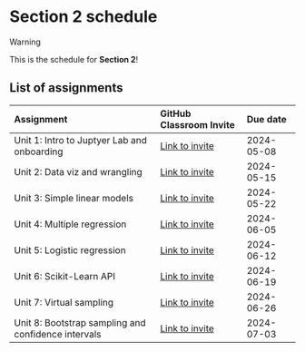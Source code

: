 # Section 2 schedule

> [!WARNING]  
> This is the schedule for **Section 2**!

## List of assignments

| **Assignment** | **GitHub Classroom Invite** | **Due date** |
|:--- |:--- |:--- |
| Unit 1: Intro to Juptyer Lab and onboarding | [Link to invite](https://classroom.github.com/a/hLlIiCt6) | 2024-05-08 |
| Unit 2: Data viz and wrangling | [Link to invite](https://classroom.github.com/a/-t5d_grM) | 2024-05-15 |
| Unit 3: Simple linear models | [Link to invite](https://classroom.github.com/a/k4UFP_wu) | 2024-05-22 |
| Unit 4: Multiple regression | [Link to invite](https://classroom.github.com/a/Rrhi6_Sg)| 2024-06-05 |
| Unit 5: Logistic regression | [Link to invite](https://classroom.github.com/a/6mM9yhKn)| 2024-06-12 |
| Unit 6: Scikit-Learn API | [Link to invite](https://classroom.github.com/a/-CvdF4bC) | 2024-06-19 |
| Unit 7: Virtual sampling | [Link to invite](https://classroom.github.com/a/8NpfRWKf) | 2024-06-26 |
| Unit 8: Bootstrap sampling and confidence intervals  | [Link to invite](https://classroom.github.com/a/ivU5pGof) | 2024-07-03 |

